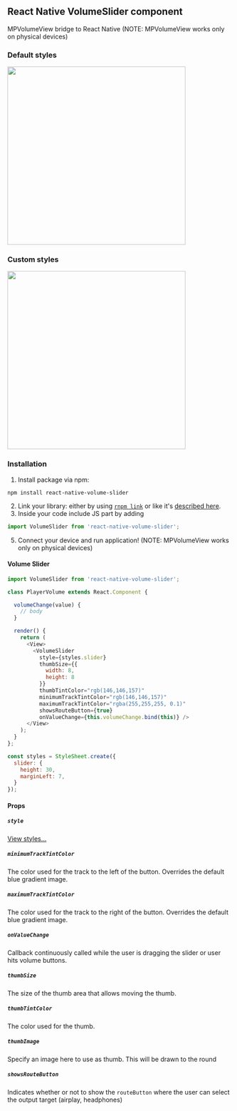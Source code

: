 ## React Native VolumeSlider component

MPVolumeView bridge to React Native (NOTE: MPVolumeView works only on physical devices)

###  Default styles
<img src='http://i66.tinypic.com/123lkl2.jpg' width="400" />

### Custom styles
<img src='http://i67.tinypic.com/29ffmn5.jpg' width="400" />


### Installation
1. Install package via npm:

  ```
  npm install react-native-volume-slider
  ```

2. Link your library: either by using [`rnpm link`](https://github.com/rnpm/rnpm) or like it's [described here](http://facebook.github.io/react-native/docs/linking-libraries-ios.html).
3. Inside your code include JS part by adding

  ```javascript
  import VolumeSlider from 'react-native-volume-slider';
  ```

5. Connect your device and run application! (NOTE: MPVolumeView works only on physical devices)

#### Volume Slider

```javascript
import VolumeSlider from 'react-native-volume-slider';

class PlayerVolume extends React.Component {

  volumeChange(value) {
    // body
  }

  render() {
    return (
      <View>
        <VolumeSlider
          style={styles.slider}
          thumbSize={{
            width: 8,
            height: 8
          }}
          thumbTintColor="rgb(146,146,157)"
          minimumTrackTintColor="rgb(146,146,157)"
          maximumTrackTintColor="rgba(255,255,255, 0.1)"
          showsRouteButton={true}
          onValueChange={this.volumeChange.bind(this)} />
      </View>
    );
  }
};

const styles = StyleSheet.create({
  slider: {
    height: 30,
    marginLeft: 7,
  }
});
```

#### Props
##### `style`
[View styles...](https://facebook.github.io/react-native/docs/view.html#style)

##### `minimumTrackTintColor`
The color used for the track to the left of the button. Overrides the default blue gradient image.

##### `maximumTrackTintColor`
The color used for the track to the right of the button. Overrides the default blue gradient image.

##### `onValueChange`
Callback continuously called while the user is dragging the slider or user hits volume buttons.

##### `thumbSize`
The size of the thumb area that allows moving the thumb.

##### `thumbTintColor`
The color used for the thumb.

##### `thumbImage`
Specify an image here to use as thumb. This will be drawn to the round

##### `showsRouteButton`
Indicates whether or not to show the `routeButton` where the user can select the output target (airplay, headphones)
